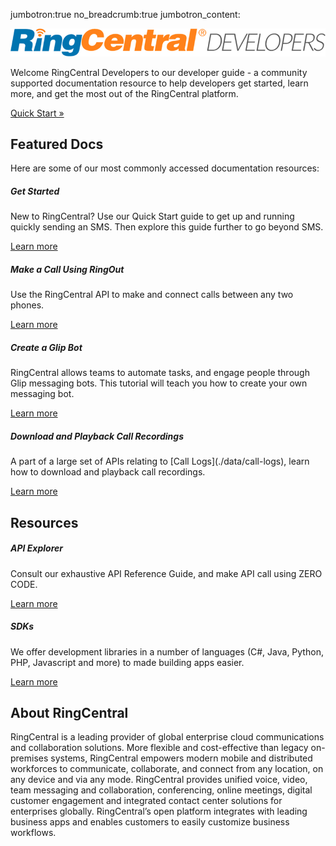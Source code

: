 jumbotron:true
no_breadcrumb:true
jumbotron_content: <div class="jumbotron"><div class="container"><img src="./img/rc-developers_logo.png" class="img-fluid"><p>Welcome RingCentral Developers to our developer guide - a community supported documentation resource to help developers get started, learn more, and get the most out of the RingCentral platform.</p><p><a class="btn btn-primary btn-lg" href="./quick-start#" role="button">Quick Start &raquo;</a></p></div></div>

## Featured Docs

Here are some of our most commonly accessed documentation resources:

<div class="card-deck">
  <div class="card">
    <div class="card-body">
      <h5 class="card-title">Get Started</h5>
      <p class="card-text">New to RingCentral? Use our Quick Start guide to get up and running quickly sending an SMS. Then explore this guide further to go beyond SMS.</p>
      <a href="./quick-start" class="btn btn-primary">Learn more</a>
    </div>
  </div>
  <div class="card">
    <div class="card-body">
      <h5 class="card-title">Make a Call Using RingOut</h5>
      <p class="card-text">Use the RingCentral API to make and connect calls between any two phones.</p>
      <a href="./voice/ringout" class="btn btn-primary">Learn more</a>
    </div>
  </div>
</div>

<div class="card-deck">
  <div class="card">
    <div class="card-body">
      <h5 class="card-title">Create a Glip Bot</h5>
      <p class="card-text">RingCentral allows teams to automate tasks, and engage people through Glip messaging bots. This tutorial will teach you how to create your own messaging bot.</p>
      <a href="./voice/ringout" class="btn btn-primary">Learn more</a>
    </div>
  </div>
  <div class="card">
    <div class="card-body">
      <h5 class="card-title">Download and Playback Call Recordings</h5>
      <p class="card-text">A part of a large set of APIs relating to [Call Logs](./data/call-logs), learn how to download and playback call recordings.</p>
      <a href="./data/call-logs" class="btn btn-primary">Learn more</a>
    </div>
  </div>
</div>

## Resources

<div class="card-deck">
  <div class="card">
    <div class="card-body">
      <h5 class="card-title">API Explorer</h5>
      <p class="card-text">Consult our exhaustive API Reference Guide, and make API call using ZERO CODE.</p>
      <a href="https://developer.ringcentral.com/api-reference" class="btn btn-primary">Learn more</a>
    </div>
  </div>
  <div class="card">
    <div class="card-body">
      <h5 class="card-title">SDKs</h5>
      <p class="card-text">We offer development libraries in a number of languages (C#, Java, Python, PHP, Javascript and more) to made building apps easier.</p>
      <a href="https://developer.ringcentral.com/library/sdks.html" class="btn btn-primary">Learn more</a>
    </div>
  </div>
</div>

## About RingCentral

RingCentral is a leading provider of global enterprise cloud communications and collaboration solutions. More flexible and cost-effective than legacy on-premises systems, RingCentral empowers modern mobile and distributed workforces to communicate, collaborate, and connect from any location, on any device and via any mode. RingCentral provides unified voice, video, team messaging and collaboration, conferencing, online meetings, digital customer engagement and integrated contact center solutions for enterprises globally. RingCentral’s open platform integrates with leading business apps and enables customers to easily customize business workflows.

